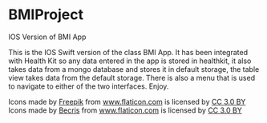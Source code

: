 # BMIProject
IOS Version of BMI App

This is the IOS Swift version of the class BMI App. It has been integrated with Health Kit so any data entered in the app is stored in healthkit, it also takes data from a mongo database and stores it in default storage, the table view takes data from the default storage. There is also a menu that is used to navigate to either of the two interfaces.
Enjoy.

<div>Icons made by <a href="http://www.freepik.com" title="Freepik">Freepik</a> from <a href="http://www.flaticon.com" title="Flaticon">www.flaticon.com</a> is licensed by <a href="http://creativecommons.org/licenses/by/3.0/" title="Creative Commons BY 3.0" target="_blank">CC 3.0 BY</a></div>

<div>Icons made by <a href="http://www.flaticon.com/authors/becris" title="Becris">Becris</a> from <a href="http://www.flaticon.com" title="Flaticon">www.flaticon.com</a> is licensed by <a href="http://creativecommons.org/licenses/by/3.0/" title="Creative Commons BY 3.0" target="_blank">CC 3.0 BY</a></div>